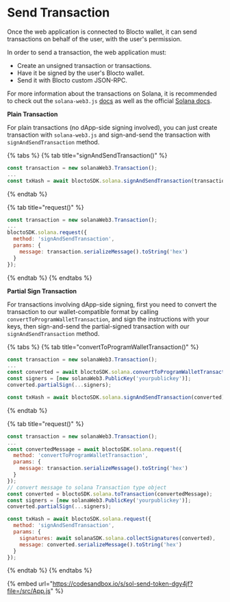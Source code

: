 # Send Transaction

Once the web application is connected to Blocto wallet, it can send transactions on behalf of the user, with the user's permission.

In order to send a transaction, the web application must:

- Create an unsigned transaction or transactions.
- Have it be signed by the user's Blocto wallet.
- Send it with Blocto custom JSON-RPC.

For more information about the transactions on Solana, it is recommended to check out the `solana-web3.js` [docs](https://solana-labs.github.io/solana-web3.js/classes/Transaction.html) as well as the official [Solana docs](https://docs.solana.com/developing/programming-model/transactions).

**Plain Transaction**

For plain transactions \(no dApp-side signing involved\), you can just create transaction with `solana-web3.js` and sign-and-send the transaction with `signAndSendTransaction` method.

{% tabs %}
{% tab title="signAndSendTransaction\(\)" %}

```javascript
const transaction = new solanaWeb3.Transaction();
...
const txHash = await bloctoSDK.solana.signAndSendTransaction(transaction);
```

{% endtab %}

{% tab title="request\(\)" %}

```javascript
const transaction = new solanaWeb3.Transaction();
...
bloctoSDK.solana.request({
  method: 'signAndSendTransaction',
  params: {
    message: transaction.serializeMessage().toString('hex')
  }
});
```

{% endtab %}
{% endtabs %}

**Partial Sign Transaction**

For transactions involving dApp-side signing, first you need to convert the transaction to our wallet-compatible format by calling `convertToProgramWalletTransaction`, and sign the instructions with your keys, then sign-and-send the partial-signed transaction with our `signAndSendTransaction` method.

{% tabs %}
{% tab title="convertToProgramWalletTransaction\(\)" %}

```javascript
const transaction = new solanaWeb3.Transaction();
...
const converted = await bloctoSDK.solana.convertToProgramWalletTransaction(transaction);
const signers = [new solanaWeb3.PublicKey('yourpublickey')];
converted.partialSign(...signers);

const txHash = await bloctoSDK.solana.signAndSendTransaction(converted);
```

{% endtab %}

{% tab title="request\(\)" %}

```javascript
const transaction = new solanaWeb3.Transaction();
...
const convertedMessage = await bloctoSDK.solana.request({
  method: 'convertToProgramWalletTransaction',
  params: {
    message: transaction.serializeMessage().toString('hex')
  }
});
// convert message to solana Transaction type object
const converted = bloctoSDK.solana.toTransaction(convertedMessage);
const signers = [new solanaWeb3.PublicKey('yourpublickey')];
converted.partialSign(...signers);

const txHash = await bloctoSDK.solana.request({
  method: 'signAndSendTransaction',
  params: {
    signatures: await solanaSDK.solana.collectSignatures(converted),
    message: converted.serializeMessage().toString('hex')
  }
});
```

{% endtab %}
{% endtabs %}

{% embed url="https://codesandbox.io/s/sol-send-token-dgy4jf?file=/src/App.js" %}

